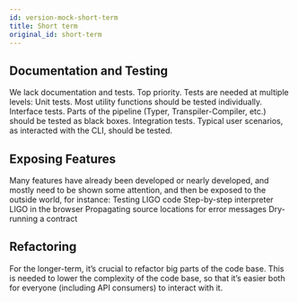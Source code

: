 ```yaml
---
id: version-mock-short-term
title: Short term
original_id: short-term
---
```


## Documentation and Testing
We lack documentation and tests. Top priority.
Tests are needed at multiple levels:
Unit tests. Most utility functions should be tested individually.
Interface tests. Parts of the pipeline (Typer, Transpiler-Compiler, etc.) should be tested as black boxes.
Integration tests. Typical user scenarios, as interacted with the CLI, should be tested.
## Exposing Features
Many features have already been developed or nearly developed, and mostly need to be shown some attention, and then be exposed to the outside world, for instance:
Testing LIGO code
Step-by-step interpreter
LIGO in the browser
Propagating source locations for error messages
Dry-running a contract
## Refactoring
For the longer-term, it’s crucial to refactor big parts of the code base. This is needed to lower the complexity of the code base, so that it’s easier both for everyone (including API consumers) to interact with it.
